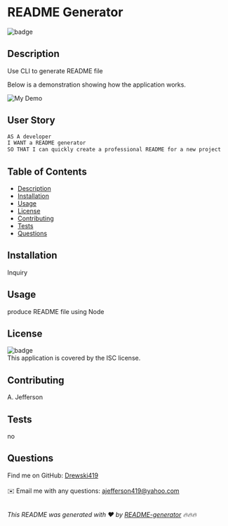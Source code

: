
<h1>README Generator</h1>


![badge](https://img.shields.io/badge/license-ISC-brightgreen)<br />

## Description
Use CLI to generate README file


Below is a demonstration showing how the application works.

![My Demo](ajefferson-readme-generator.gif)


## User Story
```md
AS A developer
I WANT a README generator
SO THAT I can quickly create a professional README for a new project
```

## Table of Contents
- [Description](#description)
- [Installation](#installation)
- [Usage](#usage)
- [License](#license)
- [Contributing](#contributing)
- [Tests](#tests)
- [Questions](#questions)

## Installation
Inquiry

## Usage
produce README file using Node

## License
![badge](https://img.shields.io/badge/license-ISC-brightgreen)
<br />
This application is covered by the ISC license. 

## Contributing
A. Jefferson

## Tests
no

## Questions

Find me on GitHub: [Drewski419](https://github.com/Drewski419)<br />
<br />
✉️ Email me with any questions: ajefferson419@yahoo.com<br /><br />

_This README was generated with ❤️ by [README-generator](https://github.com/Drewski419/README-generator) 🔥🔥🔥_
  